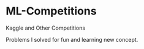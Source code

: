 # ML-Competitions
Kaggle and Other Competitions

Problems I solved for fun and learning new concept.
